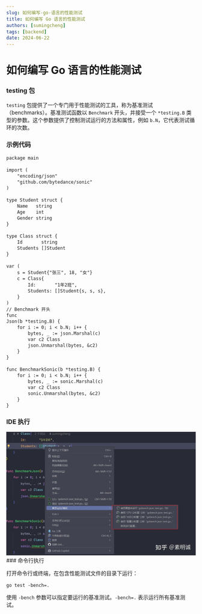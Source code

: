 ```yaml
---
slug: 如何编写-go-语言的性能测试
title: 如何编写 Go 语言的性能测试
authors: [sumingcheng]
tags: [backend]
date: 2024-06-22
---
```


# 如何编写 Go 语言的性能测试

### testing 包

`testing` 包提供了一个专门用于性能测试的工具，称为基准测试（benchmarks）。基准测试函数以 `Benchmark` 开头，并接受一个 `*testing.B` 类型的参数。这个参数提供了控制测试运行的方法和属性，例如 `b.N`，它代表测试循环的次数。

### 示例代码

```
package main
​
import (
    "encoding/json"
    "github.com/bytedance/sonic"
)
​
type Student struct {
    Name   string
    Age    int
    Gender string
}
​
type Class struct {
    Id       string
    Students []Student
}
​
var (
    s = Student{"张三", 18, "女"}
    c = Class{
        Id:       "1年2班",
        Students: []Student{s, s, s},
    }
)
// Benchmark 开头
func
Json(b *testing.B) {
    for i := 0; i < b.N; i++ {
        bytes, _ := json.Marshal(c)
        var c2 Class
        json.Unmarshal(bytes, &c2)
    }
}
​
func BenchmarkSonic(b *testing.B) {
    for i := 0; i < b.N; i++ {
        bytes, _ := sonic.Marshal(c)
        var c2 Class
        sonic.Unmarshal(bytes, &c2)
    }
}

```

### IDE 执行

![44c617759eee959e35e5c76c15fb67df](../image/44c617759eee959e35e5c76c15fb67df.jpg)### 命令行执行

打开命令行或终端，在包含性能测试文件的目录下运行：

```
go test -bench=.
```

使用 `-bench` 参数可以指定要运行的基准测试。`-bench=.` 表示运行所有基准测试。
